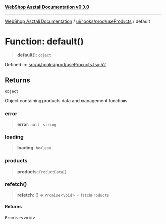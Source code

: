 [**WebShop Asztali Documentation v0.0.0**](../../../../../README.md)

***

[WebShop Asztali Documentation](../../../../../modules.md) / [ui/hooks/prod/useProducts](../README.md) / default

# Function: default()

> **default**(): `object`

Defined in: [src/ui/hooks/prod/useProducts.tsx:52](https://github.com/akosgamer1000/webshop_asztali/blob/694dfb5919995863486557fe9c75abb7edf40a6c/src/ui/hooks/prod/useProducts.tsx#L52)

## Returns

`object`

Object containing products data and management functions

### error

> **error**: `null` \| `string`

### loading

> **loading**: `boolean`

### products

> **products**: `ProductData`[]

### refetch()

> **refetch**: () => `Promise`\<`void`\> = `fetchProducts`

#### Returns

`Promise`\<`void`\>
